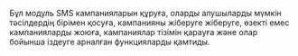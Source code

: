 Бұл модуль SMS кампанияларын құруға, оларды алушыларды мүмкін тәсілдердің бірімен қосуға, кампанияны жіберуге жіберуге, өзекті емес кампанияларды жоюға, кампаниялар тізімін қарауға және олар бойынша іздеуге арналған функцияларды қамтиды.